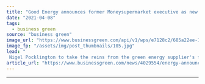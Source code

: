 ```yaml
---
title: "Good Energy announces former Moneysupermarket executive as new CEO"
date: "2021-04-08"
tags: 
  - business green
source: "business green"
image_url: "https://www.businessgreen.com/api/v1/wps/e7128c2/685a22ee-1ce9-4381-99bb-9477e31df8a4/8/Nigel-Pocklington-002-185x114.jpg"
image_fp: "/assets/img/post_thumbnails/105.jpg"
lead: "
 Nigel Pocklington to take the reins from the green energy supplier's founder Juliet Davenport, who will become non-executive director of the clean energy business ..."
article_url: "https://www.businessgreen.com/news/4029554/energy-announces-former-moneysupermarket-executive-ceo"
---
```


---
